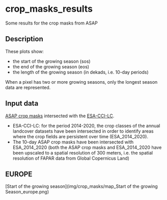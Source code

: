 # crop_masks_results

Some results for the crop masks from ASAP

## Description

These plots show:

-  the start of the growing season (sos)
-  the end of the growing season (eos)
-  the length of the growing season (in dekads, i.e. 10-day periods)

When a pixel has two or more growing seasons, only the longest season data are represented.

## Input data

[ASAP crop masks](https://mars.jrc.ec.europa.eu/asap/download.php) intersected with the [ESA-CCI-LC](https://www.esa-landcover-cci.org/).

- ESA-CCI-LC: for the period 2014-2020, the crop classes of the annual landcover datasets have been intersected in order to identify areas where the crop fields are persistent over time (ESA_2014_2020).
- The 10-day ASAP crop masks have been intersected with ESA_2014_2020 (both the ASAP crop masks and ESA_2014_2020 have been upscaled to a spatial resolution of 300 meters, i.e. the spatial resolution of FAPAR data from Global Copernicus Land)

## EUROPE

[Start of the growing season](img/crop_masks/map_Start of the growing Season_europe.png)
